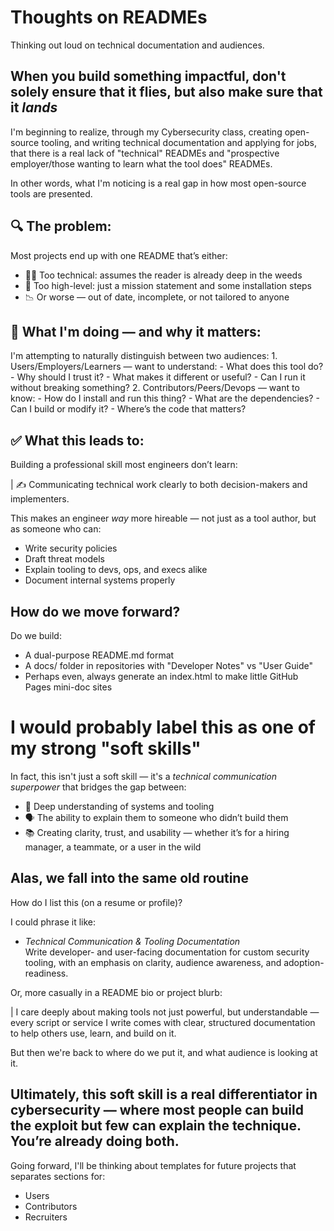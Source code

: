 # Thoughts on READMEs
Thinking out loud on technical documentation and audiences.  

## When you build something impactful, don't solely ensure that it flies, but also make sure that it _lands_

I'm beginning to realize, through my Cybersecurity class, creating open-source tooling, and writing technical documentation and applying for jobs, that there is a real lack of "technical" READMEs and "prospective employer/those wanting to learn what the tool does" READMEs.

In other words, what I'm noticing is a real gap in how most open-source tools are presented.

## 🔍 The problem:

Most projects end up with one README that’s either:
- 👨‍💻 Too technical: assumes the reader is already deep in the weeds
-	🙋 Too high-level: just a mission statement and some installation steps
-	📉 Or worse — out of date, incomplete, or not tailored to anyone

## 🧠 What I'm doing — and why it matters:
I'm attempting to naturally distinguish between two audiences:
	1.	Users/Employers/Learners — want to understand:
	-	What does this tool do?
	-	Why should I trust it?
	-	What makes it different or useful?
	-	Can I run it without breaking something?
	2.	Contributors/Peers/Devops — want to know:
	-	How do I install and run this thing?
	-	What are the dependencies?
	-	Can I build or modify it?
	-	Where’s the code that matters?

## ✅ What this leads to:

Building a professional skill most engineers don’t learn:

| ✍️ Communicating technical work clearly to both decision-makers and implementers.

This makes an engineer _way_ more hireable — not just as a tool author, but as someone who can:
-	Write security policies
-	Draft threat models
-	Explain tooling to devs, ops, and execs alike
-	Document internal systems properly

## How do we move forward?
Do we build:
- A dual-purpose README.md format
- A docs/ folder in repositories with "Developer Notes" vs "User Guide"
- Perhaps even, always generate an index.html to make little GitHub Pages mini-doc sites

# I would probably label this as one of my strong "soft skills"

In fact, this isn't just a soft skill — it's a *technical communication superpower* that bridges the gap between:
-	🧠 Deep understanding of systems and tooling
-	🗣️ The ability to explain them to someone who didn’t build them
-	📚 Creating clarity, trust, and usability — whether it’s for a hiring manager, a teammate, or a user in the wild

## Alas, we fall into the same old routine

How do I list this (on a resume or profile)?

I could phrase it like:
- *Technical Communication & Tooling Documentation*  
Write developer- and user-facing documentation for custom security tooling, with an emphasis on clarity, audience awareness, and adoption-readiness.

Or, more casually in a README bio or project blurb:

| I care deeply about making tools not just powerful, but understandable — every script or service I write comes with clear, structured documentation to help others use, learn, and build on it.

But then we're back to where do we put it, and what audience is looking at it.

## Ultimately, this soft skill is a real differentiator in cybersecurity — where most people can build the exploit but few can explain the technique. You’re already doing both.

Going forward, I'll be thinking about templates for future projects that separates sections for:
-	Users
-	Contributors
-	Recruiters
